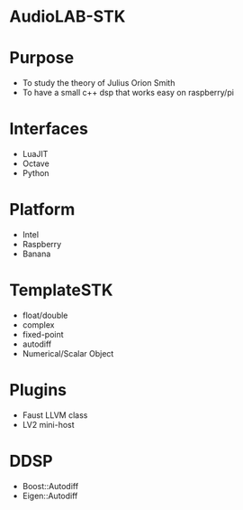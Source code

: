 # AudioLAB-STK

# Purpose
* To study the theory of Julius Orion Smith
* To have a small c++ dsp that works easy on raspberry/pi

# Interfaces
* LuaJIT
* Octave
* Python

# Platform
* Intel
* Raspberry
* Banana

# TemplateSTK
* float/double
* complex
* fixed-point
* autodiff
* Numerical/Scalar Object

# Plugins
* Faust LLVM class
* LV2 mini-host

# DDSP
* Boost::Autodiff
* Eigen::Autodiff






